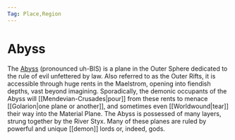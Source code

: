 ```yaml
---
Tag: Place,Region
---
```

# Abyss
The [Abyss](https://pathfinderwiki.com/wiki/Abyss) (pronounced uh-BIS) is a plane in the Outer Sphere dedicated to the rule of evil unfettered by law. Also referred to as the Outer Rifts, it is accessible through huge rents in the Maelstrom, opening into fiendish depths, vast beyond imagining. Sporadically, the demonic occupants of the Abyss will [[Mendevian-Crusades|pour]] from these rents to menace [[Golarion|one plane or another]], and sometimes even [[Worldwound|tear]] their way into the Material Plane. The Abyss is possessed of many layers, strung together by the River Styx. Many of these planes are ruled by powerful and unique [[demon]] lords or, indeed, gods.